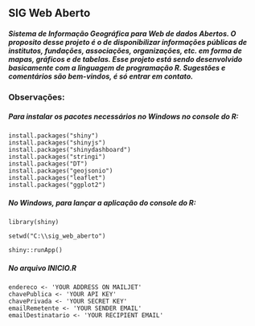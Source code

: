## SIG Web Aberto

##### **S**istema de **I**nformação **G**eográfica para **Web** de dados **Aberto**s. O proposito desse projeto é o de disponibilizar informações públicas de institutos, fundações, associações, organizações, etc. em forma de mapas, gráficos e de tabelas. Esse projeto está sendo desenvolvido basicamente com a linguagem de programação R. Sugestões e comentários são bem-vindos, é só entrar em contato.

### Observações:

##### Para instalar os pacotes necessários no Windows no console do R:
```
install.packages("shiny")
install.packages("shinyjs")
install.packages("shinydashboard")
install.packages("stringi")
install.packages("DT")
install.packages("geojsonio")
install.packages("leaflet")
install.packages("ggplot2")
```
##### No Windows, para lançar a aplicação do console do R:
```
library(shiny)

setwd("C:\\sig_web_aberto")

shiny::runApp()
```
##### No arquivo INICIO.R
```
endereco <- 'YOUR ADDRESS ON MAILJET'
chavePublica <- 'YOUR API KEY'
chavePrivada <- 'YOUR SECRET KEY'
emailRemetente <- 'YOUR SENDER EMAIL'
emailDestinatario <- 'YOUR RECIPIENT EMAIL'
```
